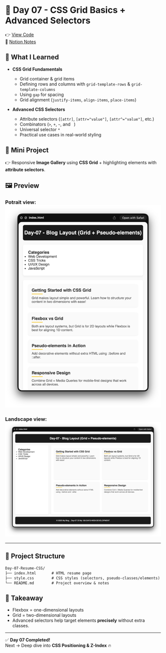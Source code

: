 # 🚀 Day 07 - CSS Grid Basics + Advanced Selectors
👉 [View Code](./index.html)  
📒 [Notion Notes](*https://www.notion.so/Day-07-Grid-Layouts-Pseudo-elements-27ef1e5ce886802392f1d6685b9f639d?source=copy_link*)

## 📌 What I Learned
- **CSS Grid Fundamentals**
  - Grid container & grid items
  - Defining rows and columns with `grid-template-rows` & `grid-template-columns`
  - Using `gap` for spacing
  - Grid alignment (`justify-items`, `align-items`, `place-items`)

- **Advanced CSS Selectors**
  - Attribute selectors (`[attr]`, `[attr="value"]`, `[attr^="value"]`, etc.)
  - Combinators (`>`, `+`, `~`, and ` `)
  - Universal selector `*`
  - Practical use cases in real-world styling

## 🎯 Mini Project
👉 Responsive **Image Gallery** using **CSS Grid** + highlighting elements with **attribute selectors**.  


## 🖼️ Preview
### Potrait view:<img src='https://github.com/guriii3108/100-days-of-webdev/blob/main/Day-07/potraitView.png?raw=true alt="Day-07 Snapshot" width=600'>

### Landscape view:<img src='https://github.com/guriii3108/100-days-of-webdev/blob/main/Day-07/landscapeView.png?raw=true alt="Day-07 Snapshot" width=600'>
---
## 📂 Project Structure
```
Day-07-Resume-CSS/
├── index.html       # HTML resume page
├── style.css        # CSS styles (selectors, pseudo-classes/elements)
└── README.md        # Project overview & notes
```

## 📝 Takeaway
- Flexbox = one-dimensional layouts  
- Grid = two-dimensional layouts  
- Advanced selectors help target elements **precisely** without extra classes.  

---

✅ **Day 07 Completed!**  
Next → Deep dive into **CSS Positioning & Z-Index** 🔥  